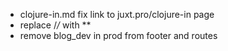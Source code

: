 - clojure-in.md fix link to juxt.pro/clojure-in page
- replace /_/_ with \*\*
- remove blog_dev in prod from footer and routes
